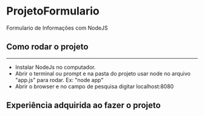# ProjetoFormulario
Formulario de Informações com NodeJS

<h2>Como rodar o projeto </h2>
<hr>
<ul>
  <li>
    Instalar NodeJs no computador.
  </li>
  <li>
    Abrir o terminal ou prompt e na pasta do projeto usar node no arquivo "app.js" para rodar. Ex: "node app"
  </li>
  <li>
    Abrir o browser e no campo de pesquisa digitar localhost:8080 
  </li>
</ul>
<h2>Experiência adquirida ao fazer o projeto</h2>
</hr>
